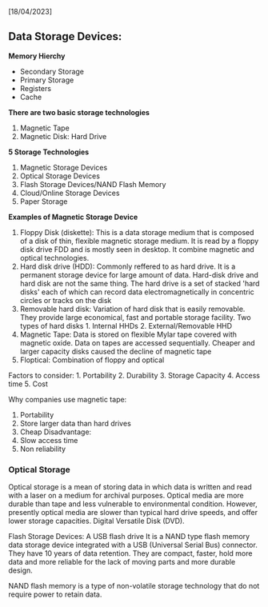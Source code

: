 [18/04/2023]

## Data Storage Devices:

**Memory Hierchy**
- Secondary Storage
- Primary Storage
- Registers
- Cache

**There are two basic storage technologies**
1. Magnetic Tape
2. Magnetic Disk: Hard Drive

**5 Storage Technologies**
1. Magnetic Storage Devices
2. Optical Storage Devices
3. Flash Storage Devices/NAND Flash Memory
4. Cloud/Online Storage Devices
5. Paper Storage

**Examples of Magnetic Storage Device**
1. Floppy Disk (diskette): This is a data storage medium that is composed of a disk of thin, flexible magnetic storage medium. It is read by a floppy disk drive FDD and is mostly seen in desktop. It combine magnetic and optical technologies.
2. Hard disk drive (HDD): Commonly reffered to as hard drive. It is a permanent storage device for large amount of data. 
		Hard-disk drive and hard disk are not the same thing. The hard drive is a set of stacked 'hard disks' each of which can record data electromagnetically in concentric circles or tracks on the disk
3. Removable hard disk: Variation of hard disk that is easily removable. They provide large economical, fast and portable storage facility.
		 Two types of hard disks
							1. Internal HHDs
							2. External/Removable HHD
4. Magnetic Tape: Data is stored on flexible Mylar tape covered with magnetic oxide. Data on tapes are accessed sequentially. Cheaper and larger capacity disks caused the decline of magnetic tape
5. Floptical: Combination of floppy and optical

Factors to consider:
	1. Portability
	2. Durability
	3. Storage Capacity
	4. Access time
	5. Cost

Why companies use magnetic tape:
1. Portability
2. Store larger data than hard drives
3. Cheap
Disadvantage:
1. Slow access time
2. Non reliability

### Optical Storage
Optical storage is a mean of storing data in which data is written and read with a laser on a medium for archival purposes. 
Optical media are more durable than tape and less vulnerable to environmental condition. 
However, presently optical media are slower than typical hard drive speeds, and offer lower storage capacities. 
Digital Versatile Disk (DVD).

Flash Storage Devices: A USB flash drive It is a NAND type flash memory data storage device integrated with a USB (Universal Serial Bus) connector. They have 10 years of data retention. They are compact, faster, hold more data and more reliable for the lack of moving parts and more durable design. 

NAND flash memory is a type of non-volatile storage technology that do not require power to retain data.

